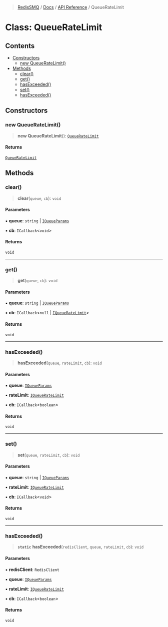 >[RedisSMQ](../../../README.md) / [Docs](../../README.md) / [API Reference](../README.md) / QueueRateLimit

# Class: QueueRateLimit

## Contents

- [Constructors](QueueRateLimit.md#constructors)
  - [new QueueRateLimit()](QueueRateLimit.md#new-queueratelimit)
- [Methods](QueueRateLimit.md#methods)
  - [clear()](QueueRateLimit.md#clear)
  - [get()](QueueRateLimit.md#get)
  - [hasExceeded()](QueueRateLimit.md#hasexceeded)
  - [set()](QueueRateLimit.md#set)
  - [hasExceeded()](QueueRateLimit.md#hasexceeded-1)

## Constructors

### new QueueRateLimit()

> **new QueueRateLimit**(): [`QueueRateLimit`](QueueRateLimit.md)

#### Returns

[`QueueRateLimit`](QueueRateLimit.md)

## Methods

### clear()

> **clear**(`queue`, `cb`): `void`

#### Parameters

▪ **queue**: `string` | [`IQueueParams`](../interfaces/IQueueParams.md)

▪ **cb**: `ICallback`<`void`>

#### Returns

`void`

***

### get()

> **get**(`queue`, `cb`): `void`

#### Parameters

▪ **queue**: `string` | [`IQueueParams`](../interfaces/IQueueParams.md)

▪ **cb**: `ICallback`<`null` | [`IQueueRateLimit`](../interfaces/IQueueRateLimit.md)>

#### Returns

`void`

***

### hasExceeded()

> **hasExceeded**(`queue`, `rateLimit`, `cb`): `void`

#### Parameters

▪ **queue**: [`IQueueParams`](../interfaces/IQueueParams.md)

▪ **rateLimit**: [`IQueueRateLimit`](../interfaces/IQueueRateLimit.md)

▪ **cb**: `ICallback`<`boolean`>

#### Returns

`void`

***

### set()

> **set**(`queue`, `rateLimit`, `cb`): `void`

#### Parameters

▪ **queue**: `string` | [`IQueueParams`](../interfaces/IQueueParams.md)

▪ **rateLimit**: [`IQueueRateLimit`](../interfaces/IQueueRateLimit.md)

▪ **cb**: `ICallback`<`void`>

#### Returns

`void`

***

### hasExceeded()

> **`static`** **hasExceeded**(`redisClient`, `queue`, `rateLimit`, `cb`): `void`

#### Parameters

▪ **redisClient**: `RedisClient`

▪ **queue**: [`IQueueParams`](../interfaces/IQueueParams.md)

▪ **rateLimit**: [`IQueueRateLimit`](../interfaces/IQueueRateLimit.md)

▪ **cb**: `ICallback`<`boolean`>

#### Returns

`void`

